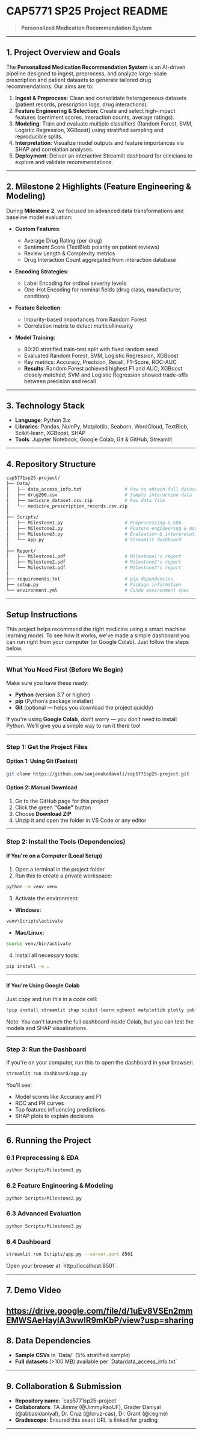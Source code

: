 # CAP5771 SP25 Project README

> **Personalized Medication Recommendation System**

---

## 1. Project Overview and Goals
The **Personalized Medication Recommendation System** is an AI-driven pipeline designed to ingest, preprocess, and analyze large-scale prescription and patient datasets to generate tailored drug recommendations. Our aims are to:

1. **Ingest & Preprocess**: Clean and consolidate heterogeneous datasets (patient records, prescription logs, drug interactions).  
2. **Feature Engineering & Selection**: Create and select high-impact features (sentiment scores, interaction counts, average ratings).  
3. **Modeling**: Train and evaluate multiple classifiers (Random Forest, SVM, Logistic Regression, XGBoost) using stratified sampling and reproducible splits.  
4. **Interpretation**: Visualize model outputs and feature importances via SHAP and correlation analyses.  
5. **Deployment**: Deliver an interactive Streamlit dashboard for clinicians to explore and validate recommendations.  

---

## 2. Milestone 2 Highlights (Feature Engineering & Modeling)

During **Milestone 2**, we focused on advanced data transformations and baseline model evaluation:

- **Custom Features**:  
  - Average Drug Rating (per drug)  
  - Sentiment Score (TextBlob polarity on patient reviews)  
  - Review Length & Complexity metrics  
  - Drug Interaction Count aggregated from interaction database  

- **Encoding Strategies**:  
  - Label Encoding for ordinal severity levels  
  - One-Hot Encoding for nominal fields (drug class, manufacturer, condition)  

- **Feature Selection**:  
  - Impurity-based importances from Random Forest  
  - Correlation matrix to detect multicollinearity  

- **Model Training**:  
  - 80:20 stratified train-test split with fixed random seed  
  - Evaluated Random Forest, SVM, Logistic Regression, XGBoost  
  - Key metrics: Accuracy, Precision, Recall, F1-Score, ROC-AUC  
  - **Results**: Random Forest achieved highest F1 and AUC; XGBoost closely matched; SVM and Logistic Regression showed trade-offs between precision and recall  

---

## 3. Technology Stack
- **Language**: Python 3.x  
- **Libraries**: Pandas, NumPy, Matplotlib, Seaborn, WordCloud, TextBlob, Scikit-learn, XGBoost, SHAP  
- **Tools**: Jupyter Notebook, Google Colab, Git & GitHub, Streamlit  

---

## 4. Repository Structure

```bash
cap5771sp25-project/
├── Data/                     
│   ├── data_access_info.txt                # How to obtain full datasets
│   ├── drug200.csv                         # Sample interaction data
│   ├── medicine_dataset.csv.zip            # Raw data file
│   └── medicine_prescription_records.csv.zip
│
├── Scripts/                  
│   ├── Milestone1.py                       # Preprocessing & EDA
│   ├── Milestone2.py                       # Feature engineering & modeling (this milestone)
│   ├── Milestone3.py                       # Evaluation & interpretation
│   └── app.py                              # Streamlit dashboard
│
├── Report/                   
│   ├── Milestone1.pdf                      # Milestone1's report
│   ├── Milestone2.pdf                      # Milestone2's report
│   └── Milestone3.pdf                      # Milestone3's report
│
├── requirements.txt                        # pip dependencies
├── setup.py                                # Package information
└── environment.yml                         # Conda environment spec

```

---

## Setup Instructions

This project helps recommend the right medicine using a smart machine learning model. To see how it works, we’ve made a simple dashboard you can run right from your computer (or Google Colab). Just follow the steps below.

---

###  What You Need First (Before We Begin)

Make sure you have these ready:

- **Python** (version 3.7 or higher)
- **pip** (Python’s package installer)
- **Git** (optional — helps you download the project quickly)

If you're using **Google Colab**, don’t worry — you don’t need to install Python. We’ll give you a simple way to run it there too!

---

###  Step 1: Get the Project Files

#### Option 1: Using Git (Fastest)

```bash
git clone https://github.com/sanjanakodavali/cap5771sp25-project.git
```

#### Option 2: Manual Download

1. Go to the GitHub page for this project  
2. Click the green **"Code"** button  
3. Choose **Download ZIP**  
4. Unzip it and open the folder in VS Code or any editor

---

###  Step 2: Install the Tools (Dependencies)

#### If You're on a Computer (Local Setup)

1. Open a terminal in the project folder  
2. Run this to create a private workspace:

```bash
python -m venv venv
```

3. Activate the environment:

- **Windows:**
```bash
venv\Scripts\activate
```
- **Mac/Linux:**
```bash
source venv/bin/activate
```

4. Install all necessary tools:

```bash
pip install -e .
```

---

####  If You're Using Google Colab

Just copy and run this in a code cell:

```python
!pip install streamlit shap scikit-learn xgboost matplotlib plotly joblib
```

Note: You can't launch the full dashboard inside Colab, but you can test the models and SHAP visualizations.

---

### Step 3: Run the Dashboard

If you're on your computer, run this to open the dashboard in your browser:

```bash
streamlit run dashboard/app.py
```

You'll see:

-  Model scores like Accuracy and F1
-  ROC and PR curves
-  Top features influencing predictions
-  SHAP plots to explain decisions

---


## 6. Running the Project

### 6.1 Preprocessing & EDA
```bash
python Scripts/Milestone1.py
```

### 6.2 Feature Engineering & Modeling
```bash
python Scripts/Milestone2.py
```

### 6.3 Advanced Evaluation
```bash
python Scripts/Milestone3.py
```

### 6.4 Dashboard
```bash
streamlit run Scripts/app.py --server.port 8501
```
Open your browser at \`http://localhost:8501\`.

---

## 7. Demo Video
https://drive.google.com/file/d/1uEv8VSEn2mmEMWSAeHaylA3wwlR9mKbP/view?usp=sharing
---

## 8. Data Dependencies
- **Sample CSVs** in \`Data/\` (5% stratified sample)  
- **Full datasets** (>100 MB) available per \`Data/data_access_info.txt\`  

---

## 9. Collaboration & Submission
- **Repository name**: \`cap5771sp25-project\`  
- **Collaborators**: TA Jimmy (@JimmyRaoUF), Grader Daniyal (@abbasidaniyal), Dr. Cruz (@lcruz-cas), Dr. Grant (@cegme)  
- **Gradescope**: Ensured this exact URL is linked for grading  

---
